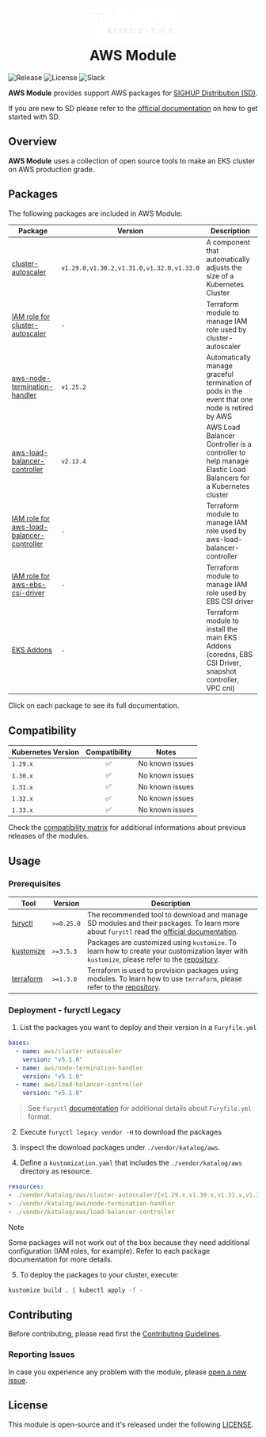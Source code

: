 <h1 align="center">
<picture>
  <source media="(prefers-color-scheme: dark)" srcset="https://raw.githubusercontent.com/sighupio/distribution/refs/heads/main/docs/assets/white-logo.png">
  <source media="(prefers-color-scheme: light)" srcset="https://raw.githubusercontent.com/sighupio/distribution/refs/heads/main/docs/assets/black-logo.png">
  <img alt="Shows a black logo in light color mode and a white one in dark color mode." src="https://raw.githubusercontent.com/sighupio/distribution/refs/heads/main/docs/assets/white-logo.png">
</picture><br/>
  AWS Module
</h1>

![Release](https://img.shields.io/badge/Latest%20Release-v5.1.0-blue)
![License](https://img.shields.io/github/license/sighupio/module-aws?label=License)
![Slack](https://img.shields.io/badge/slack-@kubernetes/fury-yellow.svg?logo=slack&label=Slack)

<!-- <SD-DOCS> -->

**AWS Module** provides support AWS packages for [SIGHUP Distribution (SD)][kfd-repo].

If you are new to SD please refer to the [official documentation][kfd-docs] on how to get started with SD.

## Overview

**AWS Module** uses a collection of open source tools to make an EKS cluster on AWS production grade.

## Packages

The following packages are included in AWS Module:

| Package                                                                               | Version                           | Description                                                                                                 |
| ------------------------------------------------------------------------------------- | --------------------------------- | ----------------------------------------------------------------------------------------------------------- |
| [cluster-autoscaler](katalog/cluster-autoscaler)                                      | `v1.29.0,v1.30.2,v1.31.0,v1.32.0,v1.33.0` | A component that automatically adjusts the size of a Kubernetes Cluster                                     |
| [IAM role for cluster-autoscaler](modules/iam-for-cluster-autoscaler)                 | `-`                               | Terraform module to manage IAM role used by cluster-autoscaler                                              |
| [aws-node-termination-handler](katalog/node-termination-handler)                      | `v1.25.2`                         | Automatically manage graceful termination of pods in the event that one node is retired by AWS              |
| [aws-load-balancer-controller](katalog/load-balancer-controller)                      | `v2.13.4`                         | AWS Load Balancer Controller is a controller to help manage Elastic Load Balancers for a Kubernetes cluster |
| [IAM role for aws-load-balancer-controller](modules/iam-for-load-balancer-controller) | `-`                               | Terraform module to manage IAM role used by aws-load-balancer-controller                                    |
| [IAM role for aws-ebs-csi-driver](modules/iam-for-ebs-csi-driver)                     | `-`                               | Terraform module to manage IAM role used by EBS CSI driver                                                  |
| [EKS Addons](modules/eks-addons)                                                      | `-`                               | Terraform module to install the main EKS Addons (coredns, EBS CSI Driver, snapshot controller, VPC cni)     |


Click on each package to see its full documentation.

## Compatibility

| Kubernetes Version |   Compatibility    | Notes           |
| ------------------ | :----------------: | --------------- |
| `1.29.x`           | :white_check_mark: | No known issues |
| `1.30.x`           | :white_check_mark: | No known issues |
| `1.31.x`           | :white_check_mark: | No known issues |
| `1.32.x`           | :white_check_mark: | No known issues |
| `1.33.x`           | :white_check_mark: | No known issues |

Check the [compatibility matrix][compatibility-matrix] for additional informations about previous releases of the modules.

## Usage

### Prerequisites

| Tool                        | Version    | Description                                                                                                                                                    |
| --------------------------- |------------| -------------------------------------------------------------------------------------------------------------------------------------------------------------- |
| [furyctl][furyctl-repo]     | `>=0.25.0` | The recommended tool to download and manage SD modules and their packages. To learn more about `furyctl` read the [official documentation][furyctl-repo].     |
| [kustomize][kustomize-repo] | `>=3.5.3`  | Packages are customized using `kustomize`. To learn how to create your customization layer with `kustomize`, please refer to the [repository][kustomize-repo]. |
| [terraform][terraform-repo] | `>=1.3.0`  | Terraform is used to provision packages using modules. To learn how to use `terraform`, please refer to the [repository][terraform-repo].                      |

### Deployment - furyctl Legacy

1. List the packages you want to deploy and their version in a `Furyfile.yml`

```yaml
bases:
  - name: aws/cluster-autoscaler
    version: "v5.1.0"
  - name: aws/node-termination-handler
    version: "v5.1.0"
  - name: aws/load-balancer-controller
    version: "v5.1.0"

```

> See `furyctl` [documentation][furyctl-repo] for additional details about `Furyfile.yml` format.

2. Execute `furyctl legacy vendor -H` to download the packages

3. Inspect the download packages under `./vendor/katalog/aws`.

4. Define a `kustomization.yaml` that includes the `./vendor/katalog/aws` directory as resource.

```yaml
resources:
- ./vendor/katalog/aws/cluster-autoscaler/{v1.29.x,v1.30.x,v1.31.x,v1.32.x,v1.33.x}
- ./vendor/katalog/aws/node-termination-handler
- ./vendor/katalog/aws/load-balancer-controller
```

> [!NOTE]
> Some packages will not work out of the box because they need additional configuration (IAM roles, for example).
> Refer to each package documentation for more details.

5. To deploy the packages to your cluster, execute:

```bash
kustomize build . | kubectl apply -f -
```

<!-- Links -->

[kfd-repo]: https://github.com/sighupio/distribution
[furyctl-repo]: https://github.com/sighupio/furyctl
[kustomize-repo]: https://github.com/kubernetes-sigs/kustomize
[terraform-repo]: https://github.com/hashicorp/terraform
[kfd-docs]: https://docs.sighup.io/docs/distribution/
[compatibility-matrix]: https://github.com/sighupio/module-aws/blob/master/docs/COMPATIBILITY_MATRIX.md

<!-- </SD-DOCS> -->

<!-- <FOOTER> -->

## Contributing

Before contributing, please read first the [Contributing Guidelines](https://github.com/sighupio/distribution/docs/CONTRIBUTING.md).

### Reporting Issues

In case you experience any problem with the module, please [open a new issue](https://github.com/sighupio/module-aws/issues/new/choose).

## License

This module is open-source and it's released under the following [LICENSE](LICENSE).

<!-- </FOOTER> -->

